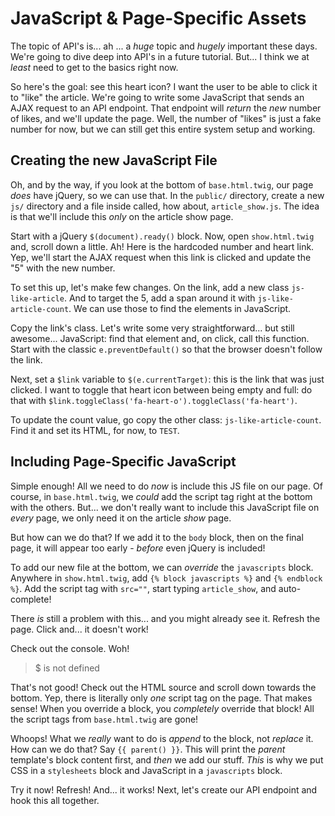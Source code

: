 # JavaScript & Page-Specific Assets

The topic of API's is... ah ... a *huge* topic and *hugely* important these days.
We're going to dive deep into API's in a future tutorial. But... I think we at *least*
need to get to the basics right now.

So here's the goal: see this heart icon? I want the user to be able to click it
to "like" the article. We're going to write some JavaScript that sends an AJAX
request to an API endpoint. That endpoint will *return* the *new* number of likes,
and we'll update the page. Well, the number of "likes" is just a fake number for
now, but we can still get this entire system setup and working.

## Creating the new JavaScript File

Oh, and by the way, if you look at the bottom of `base.html.twig`, our page *does*
have jQuery, so we can use that. In the `public/` directory, create a new `js/`
directory and a file inside called, how about, `article_show.js`. The idea is that
we'll include this *only* on the article show page.

Start with a jQuery `$(document).ready()` block. Now, open `show.html.twig` and,
scroll down a little. Ah! Here is the hardcoded number and heart link. Yep, we'll
start the AJAX request when this link is clicked and update the "5" with the new
number.

To set this up, let's make few changes. On the link, add a new class `js-like-article`.
And to target the 5, add a span around it with `js-like-article-count`. We can use
those to find the elements in JavaScript. 

Copy the link's class. Let's write some very straightforward... but still awesome...
JavaScript: find that element and, on click, call this function. Start with the
classic `e.preventDefault()` so that the browser doesn't follow the link.

Next, set a `$link` variable to `$(e.currentTarget)`: this is the link that was
just clicked. I want to toggle that heart icon between being empty and full:
do that with `$link.toggleClass('fa-heart-o').toggleClass('fa-heart')`. 

To update the count value, go copy the other class: `js-like-article-count`. Find
it and set its HTML, for now, to `TEST`.

## Including Page-Specific JavaScript

Simple enough! All we need to do *now* is include this JS file on our page. Of course,
in `base.html.twig`, we *could* add the script tag right at the bottom with the
others. But... we don't really want to include this JavaScript file on *every* page,
we only need it on the article *show* page.

But how can we do that? If we add it to the `body` block, then on the final page,
it will appear too early - *before* even jQuery is included!

To add our new file at the bottom, we can *override* the `javascripts` block.
Anywhere in `show.html.twig`, add `{% block javascripts %}` and `{% endblock %}`.
Add the script tag with `src=""`, start typing `article_show`, and auto-complete!

There *is* still a problem with this... and you might already see it. Refresh the
page. Click and... it doesn't work!

Check out the console. Woh!

> $ is not defined

That's not good! Check out the HTML source and scroll down towards the bottom.
Yep, there is literally only *one* script tag on the page. That makes sense! When
you override a block, you *completely* override that block! All the script tags
from `base.html.twig` are gone!

Whoops! What we *really* want to do is *append* to the block, not *replace* it.
How can we do that? Say `{{ parent() }}`. This will print the *parent* template's
block content first, and *then* we add our stuff. *This* is why we put CSS in a
`stylesheets` block and JavaScript in a `javascripts` block.

Try it now! Refresh! And... it works! Next, let's create our API endpoint and hook
this all together.
